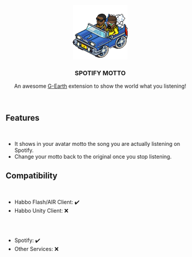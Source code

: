 
<br />
<div align="center">
    <img src="SpotifyMotto/resources/hiphopcar.gif" alt="Logo">

  <h3 align="center">SPOTIFY MOTTO</h3>

  <p align="center">
    An awesome <a href="https://github.com/sirjonasxx/G-Earth">G-Earth</a> extension to show the world what you listening!
    <br />
    <br />
    <br />
  </p>

</div>

## Features
<br>

* It shows in your avatar motto the song you are actually listening on Spotify.
* Change your motto back to the original once you stop listening.

## Compatibility
<br>

* Habbo Flash/AIR Client: :heavy_check_mark:
* Habbo Unity Client: :x:

##
<br>

* Spotify: :heavy_check_mark:
* Other Services: :x:

